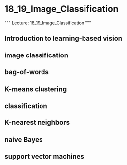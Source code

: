 # 18_19_Image_Classification

"""
Lecture: 18_19_Image_Classification
"""

## Introduction to learning-based vision

## image classification

## bag-of-words

## K-means clustering

## classification

## K-nearest neighbors

## naive Bayes

## support vector machines


